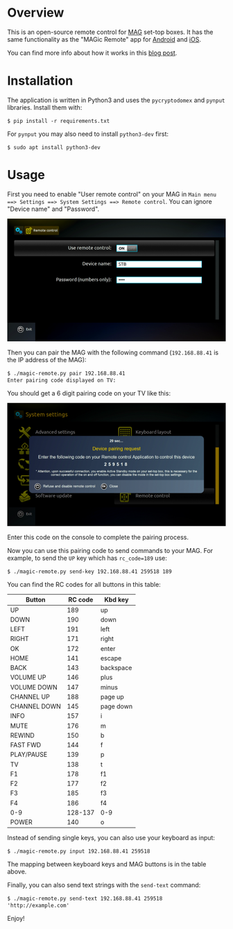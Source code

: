# Overview

This is an open-source remote control for [MAG](https://www.infomir.eu/eng/products/iptv-stb/) set-top boxes.
It has the same functionality as the "MAGic Remote" app for [Android](https://play.google.com/store/apps/details?id=com.infomir.magicRemote&hl=en) and [iOS](https://apps.apple.com/us/app/magic-remote-tv-remote-control/id972015388).

You can find more info about how it works in this [blog post](https://xakcop.com/post/magic-remote/).

# Installation

The application is written in Python3 and uses the `pycryptodomex` and `pynput` libraries. Install them with:

```
$ pip install -r requirements.txt
```

For `pynput` you may also need to install `python3-dev` first:

```
$ sudo apt install python3-dev
```

# Usage

First you need to enable "User remote control" on your MAG in `Main menu ==> Settings ==> System Settings ==> Remote control`.
You can ignore "Device name" and "Password".

![settings](settings.png "Settings")

Then you can pair the MAG with the following command (`192.168.88.41` is the IP address of the MAG):

```
$ ./magic-remote.py pair 192.168.88.41
Enter pairing code displayed on TV:
```

You should get a 6 digit pairing code on your TV like this:

![pairing](pair-259518.png "Pairing code")

Enter this code on the console to complete the pairing process.

Now you can use this pairing code to send commands to your MAG.
For example, to send the `UP` key which has `rc_code=189` use:

```
$ ./magic-remote.py send-key 192.168.88.41 259518 189
```

You can find the RC codes for all buttons in this table:

| Button      | RC code | Kbd key   |
| ----------- | ------- | ----------|
| UP          | 189     | up        |
| DOWN        | 190     | down      |
| LEFT        | 191     | left      |
| RIGHT       | 171     | right     |
| OK          | 172     | enter     |
| HOME        | 141     | escape    |
| BACK        | 143     | backspace |
| VOLUME UP   | 146     | plus      |
| VOLUME DOWN | 147     | minus     |
| CHANNEL UP  | 188     | page up   |
| CHANNEL DOWN| 145     | page down |
| INFO        | 157     | i         |
| MUTE        | 176     | m         |
| REWIND      | 150     | b         |
| FAST FWD    | 144     | f         |
| PLAY/PAUSE  | 139     | p         |
| TV          | 138     | t         |
| F1          | 178     | f1        |
| F2          | 177     | f2        |
| F3          | 185     | f3        |
| F4          | 186     | f4        |
| 0-9         | 128-137 | 0-9       |
| POWER       | 140     | o         |

Instead of sending single keys, you can also use your keyboard as input:

```
$ ./magic-remote.py input 192.168.88.41 259518
```

The mapping between keyboard keys and MAG buttons is in the table above.

Finally, you can also send text strings with the `send-text` command:

```
$ ./magic-remote.py send-text 192.168.88.41 259518 'http://example.com'
```

Enjoy!
